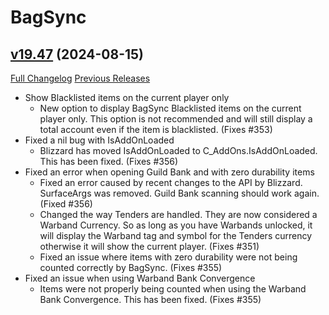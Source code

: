 # BagSync

## [v19.47](https://github.com/Xruptor/BagSync/tree/v19.47) (2024-08-15)
[Full Changelog](https://github.com/Xruptor/BagSync/compare/v19.46...v19.47) [Previous Releases](https://github.com/Xruptor/BagSync/releases)

- Show Blacklisted items on the current player only  
    * New option to display BagSync Blacklisted items on the current player only.  This option is not recommended and will still display a total account even if the item is blacklisted. (Fixes #353)  
- Fixed a nil bug with IsAddOnLoaded  
    * Blizzard has moved IsAddOnLoaded to C\_AddOns.IsAddOnLoaded.  This has been fixed. (Fixes #356)  
- Fixed an error when opening Guild Bank and with zero durability items  
    * Fixed an error caused by recent changes to the API by Blizzard.  SurfaceArgs was removed.  Guild Bank scanning should work again.  (Fixed #356)  
    * Changed the way Tenders are handled.  They are now considered a Warband Currency.  So as long as you have Warbands unlocked, it will display the Warband tag and symbol for the Tenders currency otherwise it will show the current player.  (Fixes #351)  
    * Fixed an issue where items with zero durability were not being counted correctly by BagSync.  (Fixes #355)  
- Fixed an issue when using Warband Bank Convergence  
    * Items were not properly being counted when using the Warband Bank Convergence.  This has been fixed.  (Fixes #355)  
